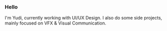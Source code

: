 ### Hello

I'm Yudi, currently working with UI/UX Design.
I also do some side projects, mainly focused on VFX & Visual Communication.
<link rel="stylesheet" href="https://cdn.jsdelivr.net/gh/devicons/devicon@v2.15.1/devicon.min.css">
